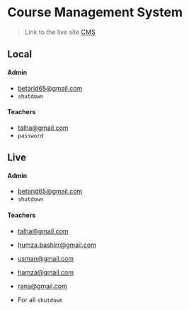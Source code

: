 # Course Management System

> Link to the live site [CMS](https://course-management-system.netlify.app/)

## Local

#### Admin

- betarid65@gmail.com
- `shutdown`

#### Teachers

- talha@gmail.com
- `password`

## Live

#### Admin

- betarid65@gmail.com
- `shutdown`

#### Teachers

- talha@gmail.com
- humza.bashirr@gmail.com
- usman@gmail.com
- hamza@gmail.com
- rana@gmail.com

- For all `shutdown`
